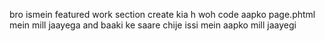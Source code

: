 bro ismein featured work section create kia h woh code aapko page.phtml mein mill jaayega and baaki ke saare chije issi mein aapko mill jaayegi
